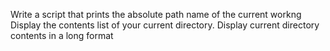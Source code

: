 Write a script that prints the absolute path name of the current workng
Display the contents list of your current directory.
Display current directory contents in a long format

